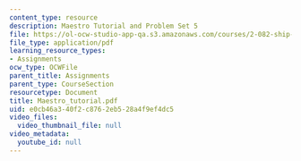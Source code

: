 ```yaml
---
content_type: resource
description: Maestro Tutorial and Problem Set 5
file: https://ol-ocw-studio-app-qa.s3.amazonaws.com/courses/2-082-ship-structural-analysis-design-13-122-spring-2003/e0cb46a340f2c8762eb528a4f9ef4dc5_Maestro_tutorial.pdf
file_type: application/pdf
learning_resource_types:
- Assignments
ocw_type: OCWFile
parent_title: Assignments
parent_type: CourseSection
resourcetype: Document
title: Maestro_tutorial.pdf
uid: e0cb46a3-40f2-c876-2eb5-28a4f9ef4dc5
video_files:
  video_thumbnail_file: null
video_metadata:
  youtube_id: null
---
```

